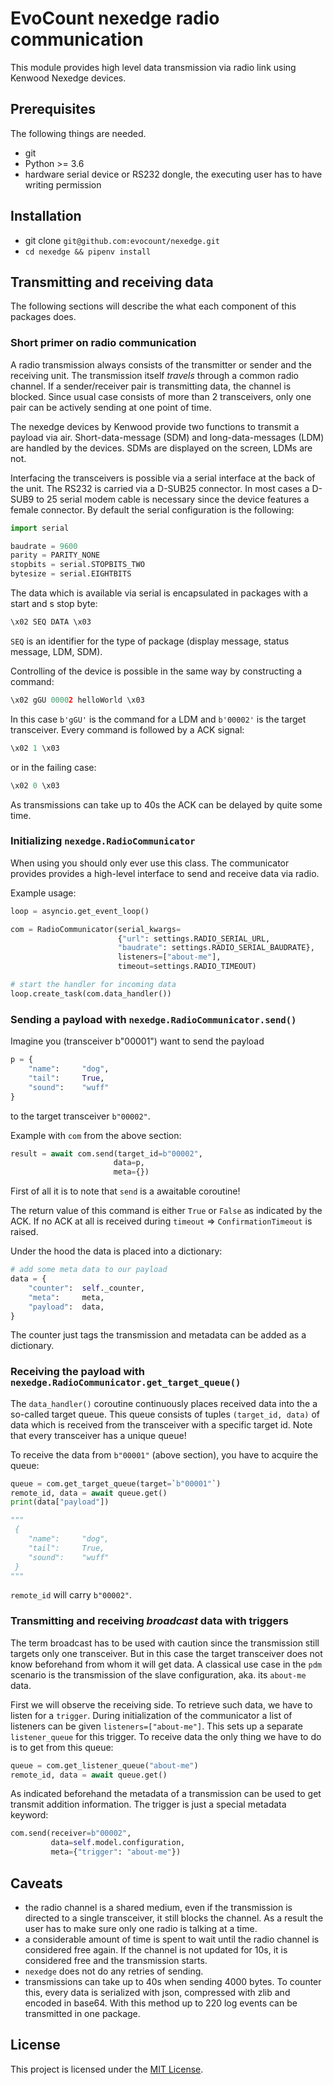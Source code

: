 # EvoCount nexedge radio communication
This module provides high level data transmission via radio link using Kenwood Nexedge devices.

## Prerequisites
The following things are needed.
* git
* Python >= 3.6
* hardware serial device or RS232 dongle, the executing user has to have writing permission

## Installation
* git clone `git@github.com:evocount/nexedge.git`
* `cd nexedge && pipenv install`

## Transmitting and receiving data
The following sections will describe the what each component of this packages does.

### Short primer on radio communication
A radio transmission always consists of the transmitter or sender and the receiving unit.
The transmission itself _travels_ through a common radio channel.
If a sender/receiver pair is transmitting data, the channel is blocked.
Since usual case consists of more than 2 transceivers, only one pair can be actively sending at one point of time.

The nexedge devices by Kenwood provide two functions to transmit a payload via air.
Short-data-message (SDM) and long-data-messages (LDM) are handled by the devices.
SDMs are displayed on the screen, LDMs are not.

Interfacing the transceivers is possible via a serial interface at the back of the unit.
The RS232 is carried via a D-SUB25 connector.
In most cases a D-SUB9 to 25 serial modem cable is necessary since the device features a female connector.
By default the serial configuration is the following:
```python
import serial

baudrate = 9600
parity = PARITY_NONE
stopbits = serial.STOPBITS_TWO
bytesize = serial.EIGHTBITS
```

The data which is available via serial is encapsulated in packages with a start and s stop byte:
```python
\x02 SEQ DATA \x03
```
`SEQ` is an identifier for the type of package (display message, status message, LDM, SDM).

Controlling of the device is possible in the same way by constructing a command:
```python
\x02 gGU 00002 helloWorld \x03
```
In this case `b'gGU'` is the command for a LDM and `b'00002'` is the target transceiver.
Every command is followed by a ACK signal:
```python
\x02 1 \x03
```
or in the failing case:
```python
\x02 0 \x03
```
As transmissions can take up to 40s the ACK can be delayed by quite some time.

### Initializing `nexedge.RadioCommunicator`
When using you should only ever use this class.
The communicator provides provides a high-level interface to send and receive data via radio.

Example usage:
```python
loop = asyncio.get_event_loop()

com = RadioCommunicator(serial_kwargs=
                        {"url": settings.RADIO_SERIAL_URL,
                        "baudrate": settings.RADIO_SERIAL_BAUDRATE},
                        listeners=["about-me"],
                        timeout=settings.RADIO_TIMEOUT)

# start the handler for incoming data
loop.create_task(com.data_handler())
```

### Sending a payload with `nexedge.RadioCommunicator.send()`
Imagine you (transceiver b"00001") want to send the payload
```python
p = {
    "name":     "dog",
    "tail":     True,
    "sound":    "wuff"
}
```
to the target transceiver `b"00002"`.

Example with `com` from the above section:
```python
result = await com.send(target_id=b"00002",
                       data=p,
                       meta={})
```
First of all it is to note that `send` is a awaitable coroutine!

The return value of this command is either `True` or `False` as indicated by the ACK.
If no ACK at all is received during `timeout` => `ConfirmationTimeout` is raised.

Under the hood the data is placed into a dictionary:
```python
# add some meta data to our payload
data = {
    "counter":  self._counter,
    "meta":     meta,
    "payload":  data,
}
```
The counter just tags the transmission and metadata can be added as a dictionary.

### Receiving the payload with `nexedge.RadioCommunicator.get_target_queue()`
The `data_handler()` coroutine continuously places received data into the a so-called target queue.
This queue consists of tuples `(target_id, data)` of data which is received from the transceiver with a specific target id.
Note that every transceiver has a unique queue!

To receive the data from `b"00001"` (above section), you have to acquire the queue:
```python
queue = com.get_target_queue(target=`b"00001"`)
remote_id, data = await queue.get()
print(data["payload"])

"""
 {
    "name":     "dog",
    "tail":     True,
    "sound":    "wuff"
 }
"""
```
`remote_id` will carry `b"00002"`.

### Transmitting and receiving _broadcast_ data with triggers
The term broadcast has to be used with caution since the transmission still targets only one transceiver.
But in this case the target transceiver does not know beforehand from whom it will get data.
A classical use case in the `pdm` scenario is the transmission of the slave configuration, aka. its `about-me` data.

First we will observe the receiving side.
To retrieve such data, we have to listen for a `trigger`.
During initialization of the communicator a list of listeners can be given `listeners=["about-me"]`.
This sets up a separate `listener_queue` for this trigger.
To receive data the only thing we have to do is to get from this queue:
```python
queue = com.get_listener_queue("about-me")
remote_id, data = await queue.get()
```

As indicated beforehand the metadata of a transmission can be used to get transmit addition information.
The trigger is just a special metadata keyword:
```python
com.send(receiver=b"00002",
         data=self.model.configuration,
         meta={"trigger": "about-me"})
```

## Caveats
* the radio channel is a shared medium, even if the transmission is directed to a single transceiver, it still blocks the channel.
As a result the user has to make sure only one radio is talking at a time.
* a considerable amount of time is spent to wait until the radio channel is considered free again. If the channel is not updated for 10s, it is considered free and the transmission starts.
* `nexedge` does not do any retries of sending.
* transmissions can take up to 40s when sending 4000 bytes. To counter this, every data is serialized with json, compressed with zlib and encoded in base64. With this method up to 220 log events can be transmitted in one package.

## License

This project is licensed under the [MIT License](LICENSE.md).
